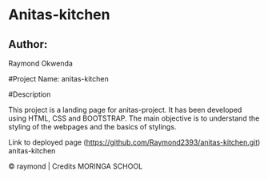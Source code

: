 # Anitas-kitchen

Author:
------
Raymond Okwenda

#Project Name:
anitas-kitchen

#Description

This project is a landing page for anitas-project. It has been developed using HTML, CSS and BOOTSTRAP. The main objective is to understand the styling of the webpages and the basics of stylings.

Link to deployed page (https://github.com/Raymond2393/anitas-kitchen.git) anitas-kitchen

© raymond  | Credits MORINGA SCHOOL
